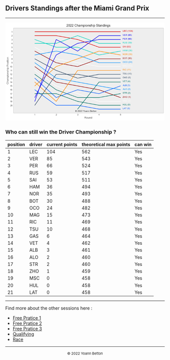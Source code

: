 ## Drivers Standings after the Miami Grand Prix

---

<img src="/output/2022-05-08_Miami_Grand_Prix/drivers_standings_championship_white.png?raw=true"/>

### Who can still win the Driver Championship ?

| position | driver | current points | theoretical max points | can win |
| -------- | ------ | -------------- | ---------------------- | ------- |
| 1        | LEC    | 104            | 562                    | Yes     |
| 2        | VER    | 85             | 543                    | Yes     |
| 3        | PER    | 66             | 524                    | Yes     |
| 4        | RUS    | 59             | 517                    | Yes     |
| 5        | SAI    | 53             | 511                    | Yes     |
| 6        | HAM    | 36             | 494                    | Yes     |
| 7        | NOR    | 35             | 493                    | Yes     |
| 8        | BOT    | 30             | 488                    | Yes     |
| 9        | OCO    | 24             | 482                    | Yes     |
| 10       | MAG    | 15             | 473                    | Yes     |
| 11       | RIC    | 11             | 469                    | Yes     |
| 12       | TSU    | 10             | 468                    | Yes     |
| 13       | GAS    | 6              | 464                    | Yes     |
| 14       | VET    | 4              | 462                    | Yes     |
| 15       | ALB    | 3              | 461                    | Yes     |
| 16       | ALO    | 2              | 460                    | Yes     |
| 17       | STR    | 2              | 460                    | Yes     |
| 18       | ZHO    | 1              | 459                    | Yes     |
| 19       | MSC    | 0              | 458                    | Yes     |
| 20       | HUL    | 0              | 458                    | Yes     |
| 21       | LAT    | 0              | 458                    | Yes     |

--- 

Find more about the other sessions here :
  - [Free Pratice 1](/page/FP1/2022-05-08_Miami_Grand_Prix)  
  - [Free Pratice 2](/page/FP2/2022-05-08_Miami_Grand_Prix) 
  - [Free Pratice 3](/page/FP3/2022-05-08_Miami_Grand_Prix)
  - [Qualifying](/page/Qualifying/2022-05-08_Miami_Grand_Prix) 
  - [Race](/page/Race/2022-05-08_Miami_Grand_Prix)

---

<div style="text-align: center">
  <p style="font-size:11px">&copy; 2022 Yoann Betton</p>
</div>

<!-- ---

<p style="font-size:11px">Page generated from <a href="https://github.com/yoannbtn/yoannbtn.github.io">github.com/yoannbtn</a>.</p> -->